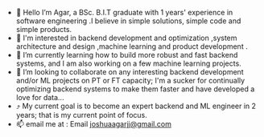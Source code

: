 
- 👋 Hello I’m Agar, a BSc. B.I.T graduate with 1 years' experience in software engineering .I believe in simple solutions, simple code and simple products.
- 👀  I'm interested in backend development and optimization ,system architecture and design ,machine learning and product development .
- 🌱 I’m currently learning how to build more robust and fast backend systems, and I am also working on a few machine learning projects.
- 💞️ I’m looking to collaborate on any interesting backend development and/or ML projects on PT or FT capacity; I'm a sucker for continually optimizing backend systems to make them faster and have developed a love for data...
- :arrow_heading_up: My current goal is to become an expert backend and ML engineer in 2 years; that is my current point of focus.
- 📫 email me at : Email joshuaagarjj@gmail.com

